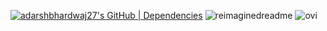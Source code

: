 [![adarshbhardwaj27's GitHub | Dependencies](https://stats.quine.sh/adarshbhardwaj27/dependencies?theme=dark)](https://quine.sh?utm_source=widgets&utm_campaign=adarshbhardwaj27)
<img src="https://myreadme.vercel.app/api/embed/adarshbhardwaj27?panels=userstatistics,toprepositories,toplanguages,commitgraph" alt="reimaginedreadme" />
<img src="https://github-readme-stats.vercel.app/api/top-langs?username=adarshbhardwaj27&show_icons=true&locale=en&layout=compact&theme=chartreuse-dark" alt="ovi" />
